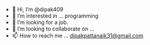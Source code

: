 - 👋 Hi, I’m @dipak409
- 👀 I’m interested in ... programming
- 🌱 I’m looking for a job. 
- 💞️ I’m looking to collaborate on ...
- 📫 How to reach me ... dipakpattanaik31@gmail.com

<!---
dipak409/dipak409 is a ✨ special ✨ repository because its `README.md` (this file) appears on your GitHub profile.
You can click the Preview link to take a look at your changes.
--->
